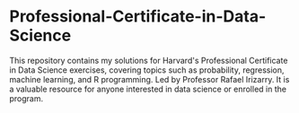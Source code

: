 # Professional-Certificate-in-Data-Science
This repository contains my solutions for Harvard's Professional Certificate in Data Science exercises, covering topics such as probability, regression, machine learning, and R programming. Led by Professor Rafael Irizarry. It is a valuable resource for anyone interested in data science or enrolled in the program.
